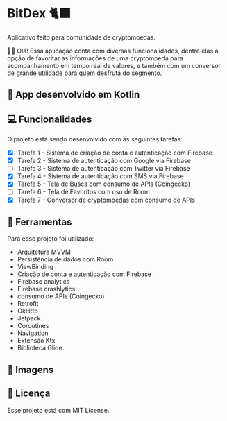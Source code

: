 # BitDex 🐈‍⬛
  
Aplicativo feito para comunidade de cryptomoedas.

:raising_hand_man: Olá! Essa aplicação conta com diversas funcionalidades, 
dentre elas a opção de favoritar as informações de uma cryptomoeda para acompanhamento em tempo real de valores,
e também com um conversor de grande utilidade para quem desfruta do segmento.

## 🔧 App desenvolvido em Kotlin

## 💻 Funcionalidades

O projeto está sendo desenvolvido com as seguintes tarefas:

- [x] Tarefa 1 - Sistema de criação de conta e autenticação com Firebase
- [x] Tarefa 2 - Sistema de autenticação com Google via Firebase
- [ ] Tarefa 3 - Sistema de autenticação com Twitter via Firebase
- [x] Tarefa 4 - Sistema de autenticação com SMS via Firebase
- [x] Tarefa 5 - Tela de Busca com consumo de APIs (Coingecko)
- [ ] Tarefa 6 - Tela de Favoritos com uso de Room
- [x] Tarefa 7 - Conversor de cryptomoedas com consumo de APIs

## 🔨 Ferramentas

Para esse projeto foi utilizado:
- Arquitetura MVVM
- Persistência de dados com Room
- ViewBinding
- Criação de conta e autenticação com Firebase
- Firebase analytics
- Firebase crashlytics
- consumo de APIs (Coingecko)
- Retrofit
- OkHttp
- Jetpack
- Coroutines
- Navigation
- Extensão Ktx
- Biblioteca Glide.

## 📱 Imagens



## 📝 Licença

Esse projeto está com MIT License.
<br>
